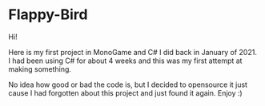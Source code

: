 # Flappy-Bird

Hi!

Here is my first project in MonoGame and C# I did back in January of 2021. I had been using C# for about 4 weeks and this was my first attempt at making something.

No idea how good or bad the code is, but I decided to opensource it just cause I had forgotten about this project and just found it again. Enjoy :)
